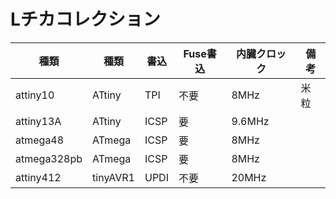 # Lチカコレクション

種類        | 種類     | 書込 | Fuse書込 | 内臓クロック | 備考
------------|----------|------|----------|--------------|-------
attiny10    | ATtiny   | TPI  | 不要     | 8MHz         | 米粒 
attiny13A   | ATtiny   | ICSP | 要       | 9.6MHz       | 
atmega48    | ATmega   | ICSP | 要       | 8MHz         |
atmega328pb | ATmega   | ICSP | 要       | 8MHz         |
attiny412   | tinyAVR1 | UPDI | 不要     | 20MHz        |


